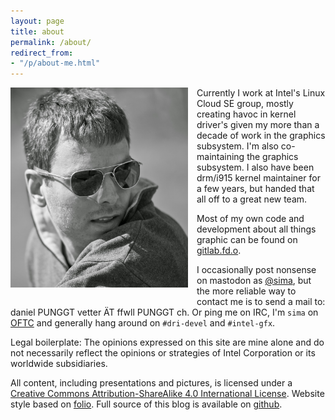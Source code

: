 ```yaml
---
layout: page
title: about
permalink: /about/
redirect_from:
- "/p/about-me.html"
---
```


<a
href="/img/bw.jpg"
imageanchor="1" style="clear: left; float: left; margin-bottom: 1em;
margin-right: 1em;"><img alt="me" border="0" height="320"
src="/img/bw.jpg"
title="" width="284" /></a>

Currently I work at Intel's Linux Cloud SE group, mostly creating havoc in
kernel driver's given my more than a decade of work in the graphics subsystem.
I'm also co-maintaining the graphics subsystem. I also have been drm/i915 kernel
maintainer for a few years, but handed that all off to a great new team.

Most of my own code and development about all things graphic can be found on
[gitlab.fd.o](https://gitlab.freedesktop.org/sima).

I occasionally post nonsense on mastodon as <a rel="me"
href="https://chaos.social/@sima">@sima</a>, but the more reliable way to
contact me is to send a mail to: daniel PUNGGT vetter ÄT ffwll PUNGGT ch. Or
ping me on IRC, I'm `sima` on [OFTC](https://oftc.net/) and generally hang
around on `#dri-devel` and `#intel-gfx`.

Legal boilerplate: The opinions expressed on this site are mine alone and do not
necessarily reflect the opinions or strategies of Intel Corporation or its
worldwide subsidiaries.&nbsp;

All content, including presentations and pictures, is licensed under a [Creative
Commons Attribution-ShareAlike 4.0 International
License](http://creativecommons.org/licenses/by-sa/4.0/). Website style based on
[folio](http://jekyllthemes.org/themes/folio/). Full source of this blog is
available on [github](https://github.com/danvet/danvet.github.io).
